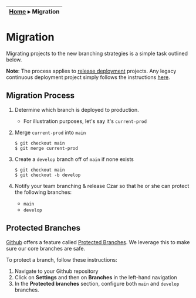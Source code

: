 | [Home](README.md) ▸ **Migration** |
|-----|

# Migration

Migrating projects to the new branching strategies is a simple task outlined below.

**Note**: The process applies to [release deployment](release-deployment.md) projects.
Any legacy continuous deployment project simply follows the
instructions [here](continuous-deployment.md).

## Migration Process

1. Determine which branch is deployed to production.
    * For illustration purposes, let's say it's `current-prod`
1. Merge `current-prod` into `main`

   ```
   $ git checkout main
   $ git merge current-prod
   ```

1. Create a `develop` branch off of `main` if none exists

   ```
   $ git checkout main
   $ git checkout -b develop
   ```

1. Notify your team branching & release Czar so that he or she can protect the following branches:
    * `main`
    * `develop`

## Protected Branches

[Github](www.github.com) offers a feature called
[Protected Branches](https://help.github.com/articles/defining-the-mergeability-of-pull-requests/).
We leverage this to make sure our core branches are safe.

To protect a branch, follow these instructions:

1. Navigate to your Github repository
1. Click on **Settings** and then on **Branches** in the left-hand navigation
1. In the **Protected branches** section, configure both `main` and `develop` branches.
